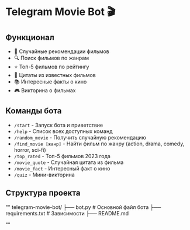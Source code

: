 # Telegram Movie Bot 🎬

##  Функционал

- 🎲 Случайные рекомендации фильмов
- 🔍 Поиск фильмов по жанрам
- ⭐ Топ-5 фильмов по рейтингу
- 💬 Цитаты из известных фильмов
- 📚 Интересные факты о кино
- 🎮 Викторина о фильмах

##  Команды бота

- `/start` - Запуск бота и приветствие
- `/help` - Список всех доступных команд
- `/random_movie` - Получить случайную рекомендацию
- `/find_movie [жанр]` - Найти фильм по жанру (action, drama, comedy, horror, sci-fi)
- `/top_rated` - Топ-5 фильмов 2023 года
- `/movie_quote` - Случайная цитата из фильма
- `/movie_fact` - Интересный факт о кино
- `/quiz` - Мини-викторина


## Структура проекта
""
telegram-movie-bot/
├── bot.py              # Основной файл бота
├── requirements.txt    # Зависимости
├── README.md         


""
